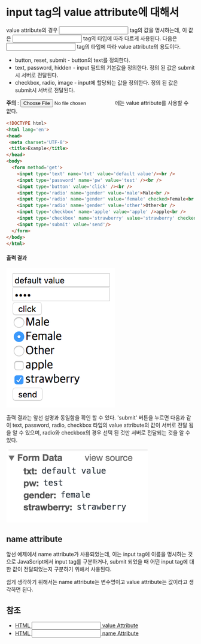 # input tag의 value attribute에 대해서

value attribute의 경우 <input> tag의 값을 명시하는데, 이 값은 <input> tag의 타입에 따라 다르게 사용된다.
다음은 <input> tag의 타입에 따라 value attribute의 용도이다.

* button, reset, submit - button의 text를 정의한다.
* text, password, hidden - input 필드의 기본값을 정의한다. 정의 된 값은 submit시 서버로 전달된다.
* checkbox, radio, image - input에 할당되는 값을 정의한다. 정의 된 값은 submit시 서버로 전달된다.

**주의** : <input type='file'>에는 value attribute를 사용할 수 없다.

```html
<!DOCTYPE html>
<html lang='en'>
<head>
 <meta charset='UTF-8'>
 <title>Example</title>
</head>
<body>
  <form method='get'>
    <input type='text' name='txt' value='default value'/><br />
    <input type='password' name='pw' value='test' /><br />
    <input type='button' value='click' /><br />
    <input type='radio' name='gender' value='male'>Male<br />
    <input type='radio' name='gender' value='female' checked>Female<br />
    <input type='radio' name='gender' value='other'>Other<br />
    <input type='checkbox' name='apple' value='apple' />apple<br />
    <input type='checkbox' name='strawberry' value='strawberry' checked/>strawberry<br />
    <input type='submit' value='send'/>
  </form>
</body>
</html>
```

#### 출력 결과

![result.png](./result.png)

출력 결과는 앞선 설명과 동일함을 확인 할 수 있다. 'submit' 버튼을 누르면 다음과 같이 text, password, radio, checkbox 타입의 value attribute의 값이 서버로 전달 됨을 알 수 있으며, radio와 checkbox의 경우 선택 된 것만 서버로 전달되는 것을 알 수 있다.

![request_post.png](./request_post.png)

## name attribute

앞선 예제에서 name attribute가 사용되었는데, 이는 input tag에 이름을 명시하는 것으로 JavaScript에서 input tag를 구분하거나, submit 되었을 때 어떤 input tag에 대한 값이 전달되었는지 구분하기 위해서 사용된다.

쉽게 생각하기 위해서는 name attribute는 변수명이고 value attribute는 값이라고 생각하면 된다.

## 참조

* [HTML <input> value Attribute](https://www.w3schools.com/tags/att_input_value.asp)
* [HTML <input> name Attribute](https://www.w3schools.com/tags/att_input_name.asp)

